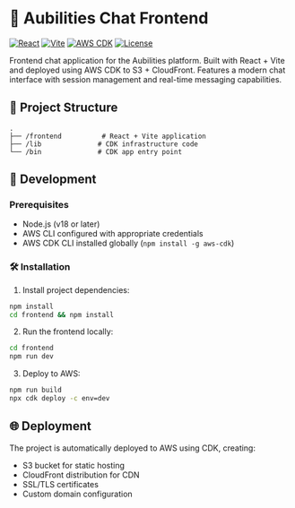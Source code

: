 # 💬 Aubilities Chat Frontend

[![React](https://img.shields.io/badge/React-18-blue.svg)](https://reactjs.org/)
[![Vite](https://img.shields.io/badge/Vite-4.x-purple.svg)](https://vitejs.dev/)
[![AWS CDK](https://img.shields.io/badge/AWS%20CDK-2.x-orange.svg)](https://aws.amazon.com/cdk/)
[![License](https://img.shields.io/badge/license-MIT-green.svg)](LICENSE)

Frontend chat application for the Aubilities platform. Built with React + Vite and deployed using AWS CDK to S3 + CloudFront. Features a modern chat interface with session management and real-time messaging capabilities.

## 📁 Project Structure

```
.
├── /frontend          # React + Vite application
├── /lib              # CDK infrastructure code
└── /bin              # CDK app entry point
```

## 🚀 Development

### Prerequisites

- Node.js (v18 or later)
- AWS CLI configured with appropriate credentials
- AWS CDK CLI installed globally (`npm install -g aws-cdk`)

### 🛠️ Installation

1. Install project dependencies:
```bash
npm install
cd frontend && npm install
```

2. Run the frontend locally:
```bash
cd frontend
npm run dev
```

3. Deploy to AWS:
```bash
npm run build
npx cdk deploy -c env=dev
```

## 🌐 Deployment

The project is automatically deployed to AWS using CDK, creating:
- S3 bucket for static hosting
- CloudFront distribution for CDN
- SSL/TLS certificates
- Custom domain configuration
